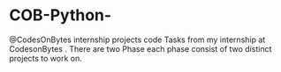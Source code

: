 # COB-Python-
@CodesOnBytes internship projects code
Tasks from my internship at CodesonBytes . 
There are two Phase each phase consist of two distinct projects to work on.
